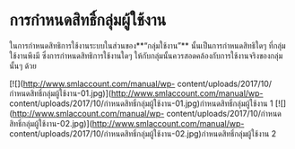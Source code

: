 # การกำหนดสิทธิ์กลุ่มผู้ใช้งาน

ในการกำหนดสิทธิการใช้งานระบบในส่วนของ**“กลุ่มใช้งาน”**
นั้นเป็นการกำหนดสิทธิใดๆ ที่กลุ่มใช้งานพึงมี ซึ่งการกำหนดสิทธิการใช้งานใดๆ
ให้กับกลุ่มนั้นควรสอดคล้องกับการใช้งานจริงของกลุ่มนั้นๆ ด้วย

[![](http://www.smlaccount.com/manual/wp-
content/uploads/2017/10/กำหนดสิทธิ์กลุ่มผู้ใช้งาน-01.jpg)](http://www.smlaccount.com/manual/wp-
content/uploads/2017/10/กำหนดสิทธิ์กลุ่มผู้ใช้งาน-01.jpg)กำหนดสิทธิ์กลุ่มผู้ใช้งาน
1 [![](http://www.smlaccount.com/manual/wp-
content/uploads/2017/10/กำหนดสิทธิ์กลุ่มผู้ใช้งาน-02.jpg)](http://www.smlaccount.com/manual/wp-
content/uploads/2017/10/กำหนดสิทธิ์กลุ่มผู้ใช้งาน-02.jpg)กำหนดสิทธิ์กลุ่มผู้ใช้งาน
2

